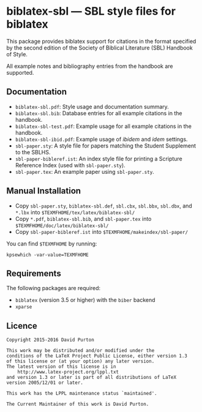 # biblatex-sbl — SBL style files for biblatex

This package provides biblatex support for citations in the format specified by the second edition of the Society of Biblical Literature (SBL) Handbook of Style.

All example notes and bibliography entries from the handbook are supported.

## Documentation

* `biblatex-sbl.pdf`: Style usage and documentation summary.
* `biblatex-sbl.bib`: Database entries for all example citations in the handbook.
* `biblatex-sbl-test.pdf`: Example usage for all example citations in the handbook.
* `biblatex-sbl-ibid.pdf`: Example usage of *ibidem* and *idem* settings.
* `sbl-paper.sty`: A style file for papers matching the Student Supplement to the SBLHS.
* `sbl-paper-bibleref.ist`: An index style file for printing a Scripture Reference Index (used with `sbl-paper.sty`).
* `sbl-paper.tex`: An example paper using `sbl-paper.sty`.

## Manual Installation

* Copy `sbl-paper.sty`, `biblatex-sbl.def`, `sbl.cbx`, `sbl.bbx`, `sbl.dbx`, and `*.lbx` into `$TEXMFHOME/tex/latex/biblatex-sbl/`
* Copy `*.pdf`, `biblatex-sbl.bib`, and `sbl-paper.tex` into `$TEXMFHOME/doc/latex/biblatex-sbl/`
* Copy `sbl-paper-bibleref.ist` into `$TEXMFHOME/makeindex/sbl-paper/`

You can find `$TEXMFHOME` by running:

```        
kpsewhich -var-value=TEXMFHOME
```

## Requirements

The following packages are required:

* `biblatex` (version 3.5 or higher) with the `biber` backend
* `xparse`

## Licence

```
Copyright 2015-2016 David Purton

This work may be distributed and/or modified under the
conditions of the LaTeX Project Public License, either version 1.3
of this license or (at your option) any later version.
The latest version of this license is in
    http://www.latex-project.org/lppl.txt
and version 1.3 or later is part of all distributions of LaTeX
version 2005/12/01 or later.

This work has the LPPL maintenance status `maintained'.

The Current Maintainer of this work is David Purton.
```
